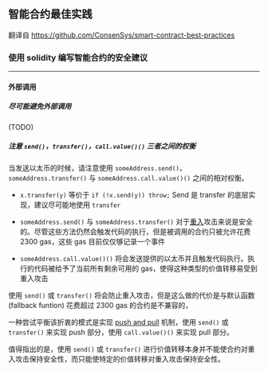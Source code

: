## 智能合约最佳实践

翻译自 https://github.com/ConsenSys/smart-contract-best-practices

### 使用 solidity 编写智能合约的安全建议
---
#### 外部调用

##### 尽可能避免外部调用

(TODO)

##### 注意 `send()`，`transfer()`，`call.value()()` 三者之间的权衡

当发送以太币的时候，请注意使用 `someAddress.send()`，`someAddress.transfer()` 与 `someAddress.call.value()()` 之间的相对权衡。

- `x.transfer(y)` 等价于 `if (!x.send(y)) throw;` Send 是 transfer 的底层实现，建议尽可能地使用 `transfer`

- `someAddress.send()` 与 `someAddress.transfer()` 对于[重入]()攻击来说是安全的。尽管这些方法仍然会触发代码的执行，但是被调用的合约只被允许花费 2300 gas，这些 gas 目前仅仅够记录一个事件

- `someAddress.call.value()()` 将会发送提供的以太币并且触发代码执行。执行的代码被给予了当前所有剩余可用的 gas，使得这种类型的价值转移易受到重入攻击

使用 `send()` 或 `transfer()` 将会防止重入攻击，但是这么做的代价是与默认函数(fallback funtion) 花费超过 2300 gas 的合约是不兼容的，

一种尝试平衡该折衷的模式是实现 [push and pull]() 机制，使用 `send()` 或 `transfer()` 来实现 push 部分，使用 `call.value()()` 来实现 pull 部分。

值得指出的是，使用 `send()` 或 `transfer()` 进行价值转移本身并不能使合约对重入攻击保持安全性，而只能使特定的价值转移对重入攻击保持安全性。
